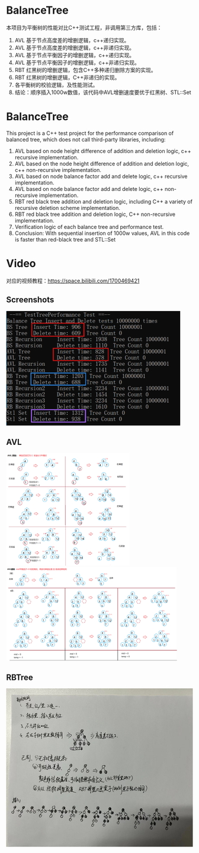 # BalanceTree

本项目为平衡树的性能对比C++测试工程，非调用第三方库，包括：
1. AVL 基于节点高度差的增删逻辑，c++递归实现。
2. AVL 基于节点高度差的增删逻辑，c++非递归实现。
3. AVL 基于节点平衡因子的增删逻辑，c++递归实现。
4. AVL 基于节点平衡因子的增删逻辑，c++非递归实现。
5. RBT 红黑树的增删逻辑，包含C++多种递归删除方案的实现。
6. RBT 红黑树的增删逻辑，C++非递归的实现。
7. 各平衡树的校验逻辑，及性能测试。
8. 结论：顺序插入1000w数值，该代码中AVL增删速度要优于红黑树、STL::Set

# BalanceTree
This project is a C++ test project for the performance comparison of balanced tree, which does not call third-party libraries, including:
1. AVL based on node height difference of addition and deletion logic, c++ recursive implementation.
2. AVL based on the node height difference of addition and deletion logic, c++ non-recursive implementation.
3. AVL based on node balance factor add and delete logic, c++ recursive implementation.
4. AVL based on node balance factor add and delete logic, c++ non-recursive implementation.
5. RBT red black tree addition and deletion logic, including C++ a variety of recursive deletion scheme implementation.
6. RBT red black tree addition and deletion logic, C++ non-recursive implementation.
7. Verification logic of each balance tree and performance test.
8. Conclusion: With sequential insertion of 1000w values, AVL in this code is faster than red-black tree and STL::Set

# Video
对应的视频教程：https://space.bilibili.com/1700469421 

## Screenshots
<img width="470" height="308" src="https://github.com/sicaril/BalanceTree/blob/main/result.png"/>

## AVL
<img width="334" height="303" src="https://github.com/sicaril/BalanceTree/blob/main/Document/AVL%20%E5%B9%B3%E8%A1%A1%E5%9B%A0%E5%AD%90%20%E5%A2%9E%E5%88%A0.png"/>
<img width="461" height="252" src="https://github.com/sicaril/BalanceTree/blob/main/Document/AVL%20%E5%B9%B3%E8%A1%A1%E5%9B%A0%E5%AD%90%20%E5%88%A0%E9%99%A4(m%E4%B8%BA0).png"/>

## RBTree
<img width="569" height="426" src="https://github.com/sicaril/BalanceTree/blob/main/Document/RBT%20%E6%8F%92%E5%85%A5.jpg"/>
